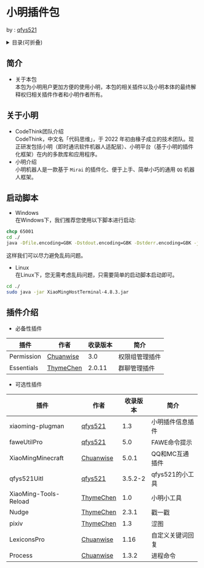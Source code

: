 # 小明插件包   

by : [qfys521](https://github.com/qfys521)

<details>  

<summary> 目录(可折叠)</summary>   

>  1.简介    
>>  - 关于本包   

> 2.关于小明   
>>  - CodeThink团队介绍
>>  - 小明介绍   

> 3.启动脚本   
>>  - Linux下   
>>  - Windows下   

> 4.插件介绍   
>>  - 必备性安装插件   
>>>   1.Permission   
>>>   2.Essentials   
>>  - 选择性安装插件   
>>>   1.xiaoming-plugman   
>>>   2.faweUtilPro   
>>>   3.XiaoMingMinecraft   
>>>   4.qfys521Uitl   
>>>   5.XiaoMing-Tools-Reload   
>>>   6.Nudge   
>>>   7.pixiv   
>>>   8.LexiconsPro   
>>>   9.Process   

</details>

## 简介   
- 关于本包    
本包为小明用户更加方便的使用小明，本包的相关插件以及小明本体的最终解释权归相关插件作者和小明作者所有。   

## 关于小明    

- CodeThink团队介绍   
   CodeThink，中文名「代码思维」，于 2022 年初由椽子成立的技术团队。现正研发包括小明（即时通讯软件机器人适配层）、小明平台（基于小明的插件化框架）在内的多款库和应用程序。   
- 小明介绍   
小明机器人是一款基于 `Mirai` 的插件化、便于上手、简单小巧的通用 `QQ` 机器人框架。   
## 启动脚本   
 - Windows   
在Windows下，我们推荐您使用以下脚本进行启动:   
```bat
chcp 65001
cd ./
java -Dfile.encoding=GBK -Dstdout.encoding=GBK -Dstderr.encoding=GBK -jar XiaoMingHostTerminal-4.8.3.jar
```
这样我们可以尽力避免乱码问题。   
 - Linux   
在Linux下，您无需考虑乱码问题，只需要简单的启动脚本启动即可。
```sh
cd ./
sudo java -jar XiaoMingHostTerminal-4.8.3.jar
```   
## 插件介绍   
 - 必备性插件   


 | 插件 | 作者 | 收录版本 | 简介 |
 | ---- | ----| ---- | ---- |
 | Permission | [Chuanwise](https://github.com/Chuanwise) | 3.0 | 权限组管理插件 |
 | Essentials | [ThymeChen](https://github.com/ThymeChen) | 2.0.11 | 群聊管理插件 |
 - 可选性插件   


 | 插件 | 作者 | 收录版本 | 简介 |
 | ---- | ----| ---- | ---- |
 | xiaoming-plugman | [qfys521](https://github.com/qfys521) | 1.3 | 小明插件信息插件 |
 | faweUtilPro | [qfys521](https://github.com/qfys521) | 5.0 | FAWE命令提示 |
 | XiaoMingMinecraft | [Chuanwise](https://github.com/Chuanwise) | 5.0.1 | QQ和MC互通插件 |
 | qfys521Uitl | [qfys521](https://github.com/qfys521) | 3.5.2-2 | qfys521的小工具 |
 | XiaoMing-Tools-Reload | [ThymeChen](https://github.com/ThymeChen) | 1.0 | 小明小工具 |
 | Nudge | [ThymeChen](https://github.com/ThymeChen) | 2.3.1 | 戳一戳 |
 | pixiv | [ThymeChen](https://github.com/ThymeChen) | 1.3 | 涩图 |
 | LexiconsPro | [Chuanwise](https://github.com/Chuanwise) | 1.16 | 自定义关键词回复 |
 | Process | [Chuanwise](https://github.com/Chuanwise) | 1.3.2 | 进程命令 |
